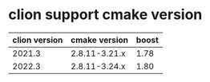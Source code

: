 # clion support cmake version

| clion version | cmake version | boost |
| ------------- | ------------- |-------|
| 2021.3        | 2.8.11-3.21.x | 1.78  |
| 2022.3        | 2.8.11-3.24.x | 1.80  |
